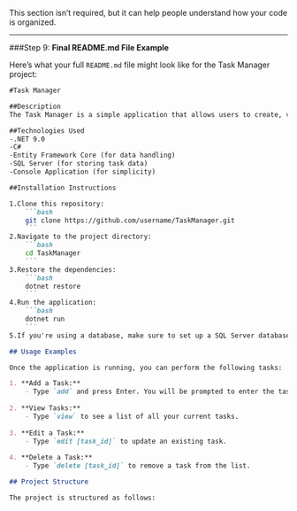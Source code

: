 
This section isn’t required, but it can help people understand how your code is organized.

---

###Step 9: **Final README.md File Example**

Here’s what your full `README.md` file might look like for the Task Manager project:

```markdown
#Task Manager

##Description
The Task Manager is a simple application that allows users to create, view, edit, and delete tasks. It is built with .NET and aims to provide an easy-to-use interface for managing daily tasks. The application can be used for personal task management or as a basis for more complex to-do list applications.

##Technologies Used
-.NET 9.0
-C#
-Entity Framework Core (for data handling)
-SQL Server (for storing task data)
-Console Application (for simplicity)

##Installation Instructions

1.Clone this repository:
    ```bash
    git clone https://github.com/username/TaskManager.git
    ```
2.Navigate to the project directory:
    ```bash
    cd TaskManager
    ```
3.Restore the dependencies:
    ```bash
    dotnet restore
    ```
4.Run the application:
    ```bash
    dotnet run
    ```
5.If you're using a database, make sure to set up a SQL Server database and update the connection string in the `appsettings.json` file.

## Usage Examples

Once the application is running, you can perform the following tasks:

1. **Add a Task:**
    - Type `add` and press Enter. You will be prompted to enter the task name.
    
2. **View Tasks:**
    - Type `view` to see a list of all your current tasks.
    
3. **Edit a Task:**
    - Type `edit [task_id]` to update an existing task.
    
4. **Delete a Task:**
    - Type `delete [task_id]` to remove a task from the list.

## Project Structure

The project is structured as follows:

